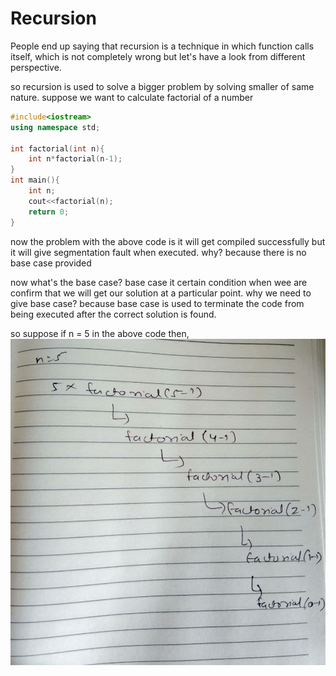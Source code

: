 # Recursion
People end up saying that recursion is a technique in which function calls itself, which is not completely wrong but let's have a look from different perspective.

so recursion is used to solve a bigger problem by solving smaller of same nature.
suppose we want to calculate factorial of a number 

```c++
#include<iostream>
using namespace std;

int factorial(int n){
    int n*factorial(n-1);
}
int main(){
    int n;
    cout<<factorial(n);
    return 0;
}
```
now the problem with the above code is it will get compiled successfully but it will give segmentation fault when executed. why? because there is no base case provided 

now what's the base case?
base case it certain condition when wee are confirm that we will get our solution at a particular point.
why we need to give base case?
because base case is used to terminate the code from being executed after the correct solution is found.

so suppose if n = 5 in the above code then,
![factorial](https://github.com/garooda/data-structures/blob/main/recursion/photo_2021-03-12_14-57-49.jpg)
